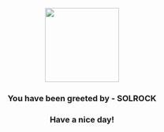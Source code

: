 <p align="center">
            <img src="https://raw.githubusercontent.com/PokeAPI/sprites/master/sprites/pokemon/338.png" width="150" height="150">
          </p>
          <h3 align="center">You have been greeted by - <b>SOLROCK</b></h3>
          <h3 align="center">Have a nice day!</h3>
